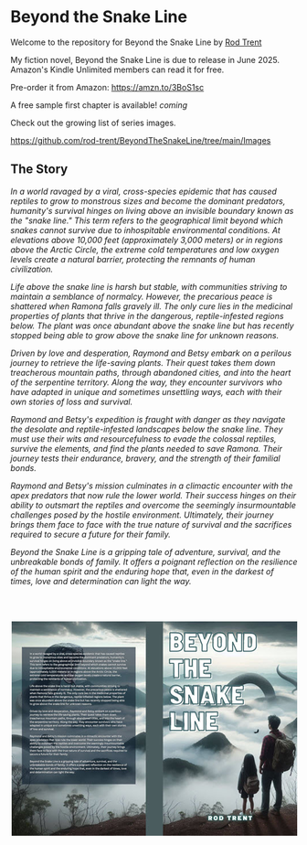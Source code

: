 # Beyond the Snake Line

Welcome to the repository for Beyond the Snake Line by <a href="https://amazon.com/author/rodtrent" target="_blank">Rod Trent</a>

My fiction novel, Beyond the Snake Line is due to release in June 2025. Amazon's Kindle Unlimited members can read it for free.

Pre-order it from Amazon: https://amzn.to/3BoS1sc

A free sample first chapter is available!  _coming_

Check out the growing list of series images.

https://github.com/rod-trent/BeyondTheSnakeLine/tree/main/Images

## The Story

_In a world ravaged by a viral, cross-species epidemic that has caused reptiles to grow to monstrous sizes and become the dominant predators, humanity's survival hinges on living above an invisible boundary known as the "snake line." This term refers to the geographical limit beyond which snakes cannot survive due to inhospitable environmental conditions. At elevations above 10,000 feet (approximately 3,000 meters) or in regions above the Arctic Circle, the extreme cold temperatures and low oxygen levels create a natural barrier, protecting the remnants of human civilization._

_Life above the snake line is harsh but stable, with communities striving to maintain a semblance of normalcy. However, the precarious peace is shattered when Ramona falls gravely ill. The only cure lies in the medicinal properties of plants that thrive in the dangerous, reptile-infested regions below. The plant was once abundant above the snake line but has recently stopped being able to grow above the snake line for unknown reasons._

_Driven by love and desperation, Raymond and Betsy embark on a perilous journey to retrieve the life-saving plants. Their quest takes them down treacherous mountain paths, through abandoned cities, and into the heart of the serpentine territory. Along the way, they encounter survivors who have adapted in unique and sometimes unsettling ways, each with their own stories of loss and survival._

_Raymond and Betsy's expedition is fraught with danger as they navigate the desolate and reptile-infested landscapes below the snake line. They must use their wits and resourcefulness to evade the colossal reptiles, survive the elements, and find the plants needed to save Ramona. Their journey tests their endurance, bravery, and the strength of their familial bonds._

_Raymond and Betsy's mission culminates in a climactic encounter with the apex predators that now rule the lower world. Their success hinges on their ability to outsmart the reptiles and overcome the seemingly insurmountable challenges posed by the hostile environment. Ultimately, their journey brings them face to face with the true nature of survival and the sacrifices required to secure a future for their family._

_Beyond the Snake Line is a gripping tale of adventure, survival, and the unbreakable bonds of family. It offers a poignant reflection on the resilience of the human spirit and the enduring hope that, even in the darkest of times, love and determination can light the way._

<br><br>

<p align="center"><img src="https://github.com/rod-trent/BeyondTheSnakeLine/blob/main/Images/FrontBackCoverSmall.jpg?raw=true"></center></p>
